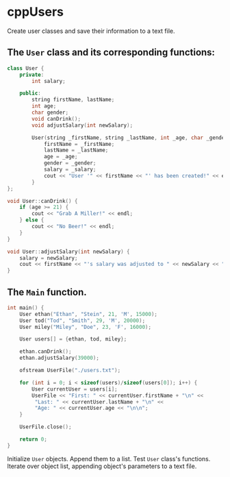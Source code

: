 # cppUsers
Create user classes and save their information to a text file.

## The ```User``` class and its corresponding functions:

```cpp
class User {
    private:
        int salary;

    public:
        string firstName, lastName;
        int age;
        char gender;
        void canDrink();
        void adjustSalary(int newSalary);

        User(string _firstName, string _lastName, int _age, char _gender, int _salary) {
            firstName = _firstName;
            lastName = _lastName;
            age = _age;
            gender = _gender;
            salary = _salary;
            cout << "User '" << firstName << "' has been created!" << endl;
        }
};

void User::canDrink() {
    if (age >= 21) {
        cout << "Grab A Miller!" << endl;
    } else {
        cout << "No Beer!" << endl;
    }
}

void User::adjustSalary(int newSalary) {
    salary = newSalary;
    cout << firstName << "'s salary was adjusted to " << newSalary << "." << endl;
}
```

## The ```Main``` function.
```cpp
int main() {
    User ethan("Ethan", "Stein", 21, 'M', 15000);
    User tod("Tod", "Smith", 29, 'M', 20000);
    User miley("Miley", "Doe", 23, 'F', 16000);

    User users[] = {ethan, tod, miley};

    ethan.canDrink();
    ethan.adjustSalary(39000);

    ofstream UserFile("./users.txt");

    for (int i = 0; i < sizeof(users)/sizeof(users[0]); i++) {
        User currentUser = users[i];
        UserFile << "First: " << currentUser.firstName + "\n" <<
         "Last: " << currentUser.lastName + "\n" << 
         "Age: " << currentUser.age << "\n\n";
    }

    UserFile.close();

    return 0;
}
```
Initialize ```User``` objects. Append them to a list. Test ```User``` class's functions.
Iterate over object list, appending object's parameters to a text file.

